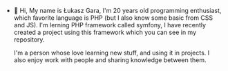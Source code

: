 - 👋 Hi, My name is Łukasz Gara, I'm 20 years old programming enthusiast, which favorite language is PHP (but I also know some basic from CSS and JS). 
  I'm lerning PHP framework called symfony, I have recently created a project using this framework which you can see in my repository.
  
  I'm a person whose love learning new stuff, and using it in projects. I also enjoy work with people and sharing knowledge between them.
